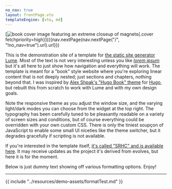 ```yaml
---
no_nav: true
layout: frontPage.vto
templateEngine: [vto, md]
---
```


[![book cover image featuring an extreme closeup of magnets](/img/cover.jpg){.cover fetchpriority=high}]({{nav.nextPage(nav.nextPage("/", "!no_nav=true").url).url}})

This is the demonstration site of a template for [the static site generator Lume](https://lume.land). Most of the text is not very interesting unless you like [_lorem ipsum_](https://en.wikipedia.org/wiki/Lorem_ipsum) but it's all here to just show how navigation and everything will work. The template is meant for a "book" style website where you're exploring linear content that is not deeply nested; just sections and chapters, nothing beyond that. I was inspired by [Alex Shpak's "Hugo Book" theme](https://hugo-book-demo.netlify.app/docs/example/) for [Hugo](https://gohugo.io/), but rebuilt this from scratch to work with Lume and with my own design goals. 

Note the responsive theme as you adjust the window size, and the varying light/dark modes you can choose from the widget at the top right. The typography has been carefully tuned to be pleasantly readable on a variety of screen sizes and conditions, but of course everything could be overridden with your own custom CSS. There is only the tiniest soupçon of JavaScript to enable some small UI niceties like the theme switcher, but it degrades gracefully if scripting is not available. 

If you're interested in the template itself, [it's called "SRHC" and is available here](https://github.com/sjml/srhc-template). It may receive updates as the project it's derived from evolves, but here it is for the moment. 

Below is just dummy text showing off various formatting options. Enjoy! 

----

{{ include "../resources/demo-assets/formatTest.md" }}

